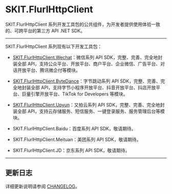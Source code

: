 ﻿# SKIT.FlurlHttpClient

SKIT.FlurlHttpClient 系列开发工具包的公共组件，为开发者提供使用体验一致的、可跨平台的第三方 API .NET SDK。

---

SKIT.FlurlHttpClient 系列现有以下开发工具包：

-   [SKIT.FlurlHttpClient.Wechat](https://github.com/fudiwei/DotNetCore.SKIT.FlurlHttpClient.Wechat)：微信系列 API SDK，完整、完善、完全地封装全部 API，支持公众平台、开放平台、商户平台、企业微信、广告平台、对话开放平台、腾讯微企付等模块。

-   [SKIT.FlurlHttpClient.ByteDance](https://github.com/fudiwei/DotNetCore.SKIT.FlurlHttpClient.ByteDance)：字节跳动系列 API SDK，完整、完善、完全地封装全部 API，支持字节小程序开放平台、抖音开放平台、抖店开放平台、巨量引擎开放平台、TikTok for Developers 等模块。

-   [SKIT.FlurlHttpClient.Upyun](https://github.com/fudiwei/DotNetCore.SKIT.FlurlHttpClient.Upyun)：又拍云系列 API SDK，完整、完善、完全地封装全部 API，支持云存储服务、短信服务、一键登录服务、服务管理后台等模块。

-   SKIT.FlurlHttpClient.Baidu：百度系列 API SDK，敬请期待。

-   SKIT.FlurlHttpClient.Meituan：美团系列 API SDK，敬请期待。

-   SKIT.FlurlHttpClient.JD：京东系列 API SDK，敬请期待。

---

## 更新日志

详细更新说明请参阅 [CHANGELOG](./CHANGELOG.md)。
